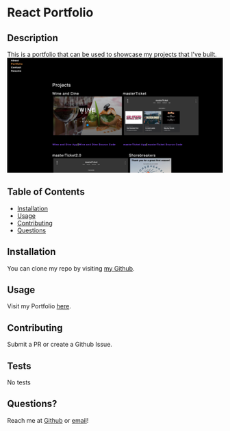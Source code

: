 # React Portfolio 

  ## Description
  This is a portfolio that can be used to showcase my projects that I've built.
  ![Portfolio Preview](./src/assets/portfolio.png)

  ## Table of Contents

  * [Installation](#installation)
  * [Usage](#usage)
  * [Contributing](#contributing)
  * [Questions](#questions)

  ## Installation
  You can clone my repo by visiting [my Github](https://github.com/squidbeaks/react-portfolio).

  ## Usage
  Visit my Portfolio [here](https://squidbeaks.github.io/react-portfolio/).
  
  ## Contributing
  Submit a PR or create a Github Issue.

  ## Tests
  No tests

  ## Questions?
  Reach me at [Github](https://github.com/squidbeaks) or [email](leahsigridrussell@gmail.com)!
